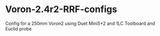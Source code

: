 # Voron-2.4r2-RRF-configs
Config for a 250mm Voron2 using Duet Mini5+2 and 1LC Toolboard and Euclid probe 
